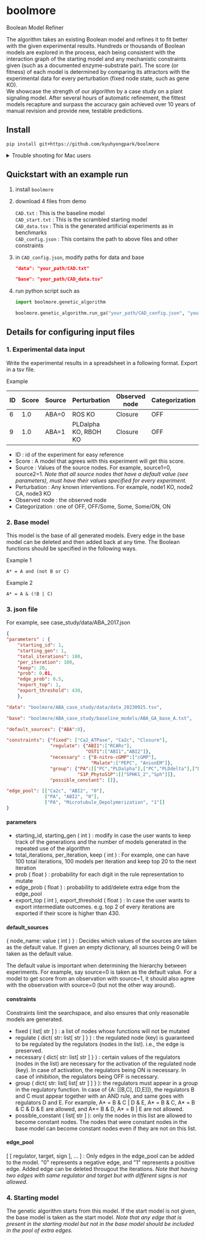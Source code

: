 # boolmore
Boolean Model Refiner

The algorithm takes an existing Boolean model and refines it to fit better with the given experimental results. Hundreds or thousands of Boolean models are explored in the process, each being consistent with the interaction graph of the starting model and any mechanistic constraints given (such as a documented enzyme-substrate pair). The score (or fitness) of each model is determined by comparing its attractors with the experimental data for every perturbation (fixed node state, such as gene KO).  
We showcase the strength of our algorithm by a case study on a plant signaling model. After several hours of automatic refinement, the fittest models recapture and surpass the accuracy gain achieved over 10 years of manual revision and provide new, testable predictions.

## Install
```
pip install git+https://github.com/kyuhyongpark/boolmore
```
<details>
   <summary>Trouble shooting for Mac users</summary>
   <br>
   Installation of boolmore automatically installs PyBoolNet.<br>
   For Mac Users, PyBoolNet may not properly install gringo, one of PyBoolNet's requisites.<br>
   <br>
   If the below example does not run properly,<br>
   ones on a mac should use homebrew to install 

   ```
   brew install clingo
   ```

   then one may need to overwrite the libraries for pyboolnet to work. For example,

   ```
   ln -s /usr/local/bin/gringo /Users/.../python3.11/site-packages/pyboolnet/binaries/gringo-4.4.0/gringo_mac64
   ```
   Here /usr/local/bin/gringo is where the new gringo is installed.<br>
   .../pyboolnet/binaries/gringo-4.4.0/gringo_mac64 is where the PyBoolNet looks for gringo.<br>
</details>

## Quickstart with an example run

1. install `boolmore`
2. download 4 files from demo

   `CAD.txt` : This is the baseline model  
   `CAD_start.txt` : This is the scrambled starting model  
   `CAD_data.tsv` : This is the generated artificial experiments as in benchmarks  
   `CAD_config.json` : This contains the path to above files and other constraints
       
4. in `CAD_config.json`, modify paths for data and base

   ```json
   "data": "your_path/CAD.txt"
   
   "base": "your_path/CAD_data.tsv"
   ```

5. run python script such as

   ```python
   import boolmore.genetic_algorithm

   boolmore.genetic_algorithm.run_ga("your_path/CAD_config.json", "your_path/CAD_start.txt")
   ```

## Details for configuring input files

### 1. Experimental data input
Write the experimental results in a spreadsheet in a following format. Export in a tsv file.

Example

| ID | Score | Source | Perturbation | Observed node | Categorization |
| -- | ----- | ------ | ------------ | ------------- | -------------- |
|  6 | 	1.0 |  ABA=0 |       ROS KO |       Closure |            OFF |
|  9 |   1.0 |  ABA=1 | PLDalpha KO, RBOH KO | Closure | OFF |

- ID : id of the experiment for easy reference  
- Score : A model that agrees with this experiment will get this score.  
- Source : Values of the source nodes. For example, source1=0, source2=1. *Note that all source nodes that have a default value (see parameters), must have their values specified for every experiment.*  
- Perturbation : Any known interventions. For example, node1 KO, node2 CA, node3 KO  
- Observed node : the observed node  
- Categorization : one of OFF, OFF/Some, Some, Some/ON, ON  

### 2. Base model
This model is the base of all generated models. Every edge in the base model can be deleted and then added back at any time. The Boolean functions should be specified in the following ways.

Example 1
```
A* = A and (not B or C) 
```

Example 2
```
A* = A & (!B | C) 
```
### 3. json file
For example, see case_study/data/ABA_2017.json

```json
{
"parameters" : {
    "starting_id": 1,           
    "starting_gen": 1,
    "total_iterations": 100,
    "per_iteration": 100,
    "keep": 20,
    "prob": 0.01,
    "edge_prob": 0.5,
    "export_top": 1,
    "export_threshold": 430,
    },

"data": "boolmore/ABA_case_study/data/data_20230925.tsv",

"base": "boolmore/ABA_case_study/baseline_models/ABA_GA_base_A.txt",

"default_sources": {"ABA":0},

"constraints": {"fixed": ["Ca2_ATPase", "Ca2c", "Closure"],
                "regulate": {"ABI1":["RCARs"],
                             "OST1":["ABI1","ABI2"]},
                "necessary" : {"8-nitro-cGMP":["cGMP"],
                               "Malate":["PEPC", "AnionEM"]},
                "group": {"PA":[["PC","PLDalpha"],["PC","PLDdelta"],["DAG","DAGK"]],
                          "S1P_PhytoS1P":[["SPHK1_2","Sph"]]},
                "possible_constant": []},

"edge_pool": [["Ca2c", "ABI2", "0"],
              ["PA", "ABI2", "0"],
              ["PA", "Microtubule_Depolymerization", "1"]]
}
```
#### parameters
- starting_id, starting_gen ( int ) : modify in case the user wants to keep track of the generations and the number of models generated in the repeated use of the algorithm  
- total_iterations, per_iteration, keep ( int ) : For example, one can have 100 total iterations, 100 models per iteration and keep top 20 to the next iteration  
- prob ( float ) : probability for each digit in the rule representation to mutate  
- edge_prob ( float ) : probability to add/delete extra edge from the edge_pool  
- export_top ( int ), export_threshold ( float ) : In case the user wants to export intermediate outcomes. e.g. top 2 of every iterations are exported if their score is higher than 430.  

#### default_sources 
{ node_name: value ( int ) } : Decides which values of the sources are taken as the default value. If given an empty dictionary, all sources being 0 will be taken as the default value.

The default value is important when determining the hierarchy between experiments. For example, say source=0 is taken as the default value. For a model to get score from an observation with source=1, it should also agree with the observation with source=0 (but not the other way around).

#### constraints
Constraints limit the searchspace, and also ensures that only reasonable models are generated.

- fixed ( list[ str ] ) : a list of nodes whose functions will not be mutated  
- regulate ( dict{ str: list[ str ] } ) : the regulated node (key) is guaranteed to be regulated by the regulators (nodes in the list). i.e., the edge is preserved.  
- necessary ( dict{ str: list[ str ] } ) : certain values of the regulators (nodes in the list) are necessary for the activation of the regulated node (key). In case of activation, the regulators being ON is necessary. In case of inhibition, the regulators being OFF is necessary.  
- group ( dict{ str: list[ list[ str ] ] } ): the regulators must appear in a group in the regulatory function. In case of {A: [[B,C], [D,E]]}, the regulators B and C must appear together with an AND rule, and same goes with regulators D and E. For example, A* = B & C | D & E, A* = B & C, A* = B & C & D & E are allowed, and A*= B & D, A* = B | E are not allowed.  
- possible_constant ( list[ str ] ): only the nodes in this list are allowed to become constant nodes. The nodes that were constant nodes in the base model can become constant nodes even if they are not on this list.  

#### edge_pool
[ [ regulator, target, sign ], ... ] : Only edges in the edge_pool can be added to the model. "0" represents a negative edge, and "1" represents a positive edge. Added edge can be deleted througout the iterations. *Note that having two edges with same regulator and target but with different signs is not allowed.*


### 4. Starting model
The genetic algorithm starts from this model. If the start model is not given, the base model is taken as the start model. *Note that any edge that is present in the starting model but not in the base model should be included in the pool of extra edges.*
